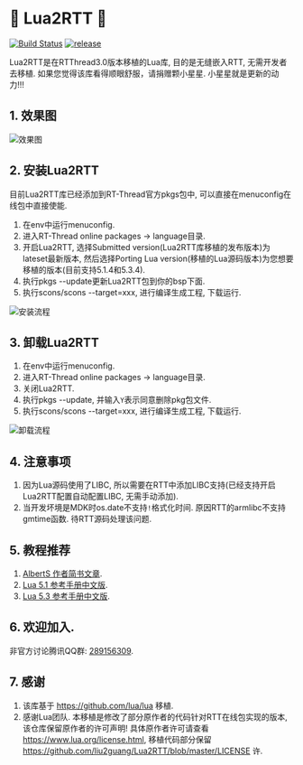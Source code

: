 # :tada: Lua2RTT :tada: #

[![Build Status](https://travis-ci.org/liu2guang/Lua2RTT.svg?branch=master)](https://travis-ci.org/liu2guang/Lua2RTT)
[![release](https://img.shields.io/badge/Release-v1.0.0-orange.svg)](https://github.com/liu2guang/Lua2RTT/releases)

Lua2RTT是在RTThread3.0版本移植的Lua库, 目的是无缝嵌入RTT, 无需开发者去移植. 如果您觉得该库看得顺眼舒服，请捐赠颗小星星. 小星星就是更新的动力!!! 

## 1. 效果图

![效果图](https://i.imgur.com/NzP2WOe.gif)

## 2. 安装Lua2RTT

目前Lua2RTT库已经添加到RT-Thread官方pkgs包中, 可以直接在menuconfig在线包中直接使能.

1. 在env中运行menuconfig. 
2. 进入RT-Thread online packages -> language目录. 
3. 开启Lua2RTT, 选择Submitted version(Lua2RTT库移植的发布版本)为lateset最新版本, 然后选择Porting Lua version(移植的Lua源码版本)为您想要移植的版本(目前支持5.1.4和5.3.4).
4. 执行pkgs --update更新Lua2RTT包到你的bsp下面. 
5. 执行scons/scons --target=xxx, 进行编译生成工程, 下载运行.

![安装流程](https://i.imgur.com/wOuODbj.gif)

## 3. 卸载Lua2RTT

1. 在env中运行menuconfig. 
2. 进入RT-Thread online packages -> language目录. 
3. 关闭Lua2RTT.
4. 执行pkgs --update, 并输入`Y`表示同意删除pkg包文件. 
5. 执行scons/scons --target=xxx, 进行编译生成工程, 下载运行.

![卸载流程](https://i.imgur.com/idFfFPN.gif)

## 4. 注意事项

1. 因为Lua源码使用了LIBC, 所以需要在RTT中添加LIBC支持(已经支持开启Lua2RTT配置自动配置LIBC, 无需手动添加). 
2. 当开发坏境是MDK时os.date不支持`!`格式化时间. 原因RTT的armlibc不支持gmtime函数. 待RTT源码处理该问题. 

## 5. 教程推荐

1. [AlbertS 作者简书文章](https://www.jianshu.com/u/8fad76e7e05c).
2. [Lua 5.1 参考手册中文版](https://www.codingnow.com/2000/download/lua_manual.html). 
3. [Lua 5.3 参考手册中文版](http://cloudwu.github.io/lua53doc/contents.html).  
  
## 6. 欢迎加入. 

非官方讨论腾讯QQ群: [289156309](). 

## 7. 感谢

1. 该库基于 https://github.com/lua/lua 移植. 
2. 感谢Lua团队. 本移植是修改了部分原作者的代码针对RTT在线包实现的版本, 该仓库保留原作者的许可声明! 具体原作者许可请查看 https://www.lua.org/license.html, 移植代码部分保留 https://github.com/liu2guang/Lua2RTT/blob/master/LICENSE 许. 
